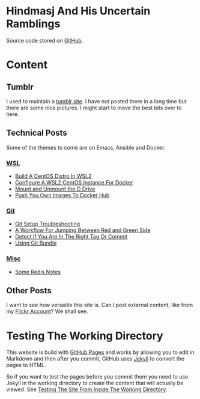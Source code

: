 # Hindmasj And His Uncertain Ramblings

Source code stored on [GitHub](https://github.com/hindmasj/hindmasj.github.io).

# Content

## Tumblr

I used to maintain a [tumblr site](https://open-badger.tumblr.com/). I have not posted there in a long time but there are some nice pictures. I might start to move the best bits over to here.

## Technical Posts

Some of the themes to come are on Emacs, Ansible and Docker.

### [WSL](wsl/wsl-index)
  * [Build A CentOS Distro In WSL2](wsl/centos-image)
  * [Configure A WSL2 CentOS Instance For Docker](wsl/wsl-docker)
  * [Mount and Unmount the D Drive](wsl/mount-d-drive)
  * [Push You Own Images To Docker Hub](wsl/push-to-hub)

### [Git](git/git-index)
  * [Git Setup Troubleshooting](git/setup-troubleshooting)
  * [A Workflow For Jumping Between Red and Green Side](git/red-green-working)
  * [Detect If You Are In The Right Tag Or Commit](git/git-commit-detect)
  * [Using Git Bundle](git/using-git-bundle)

### [Misc](misc/misc-index)
  * [Some Redis Notes](misc/redis)

## Other Posts

I want to see how versatile this site is. Can I post external content, like from my [Flickr Account](https://www.flickr.com/photos/55891150@N00/)? We shall see.

# Testing The Working Directory

This website is build with [GitHub Pages](https://docs.github.com/en/pages) and works by allowing you to edit in Markdown and then after you commit, GitHub uses [Jekyll](https://jekyllrb.com/) to convert the pages to HTML.

So if you want to test the pages before you commit them you need to use Jekyll in the working directory to create the content that will actually be viewed. See [Testing The Site From Inside The Working Directory](jekyll-testing).
